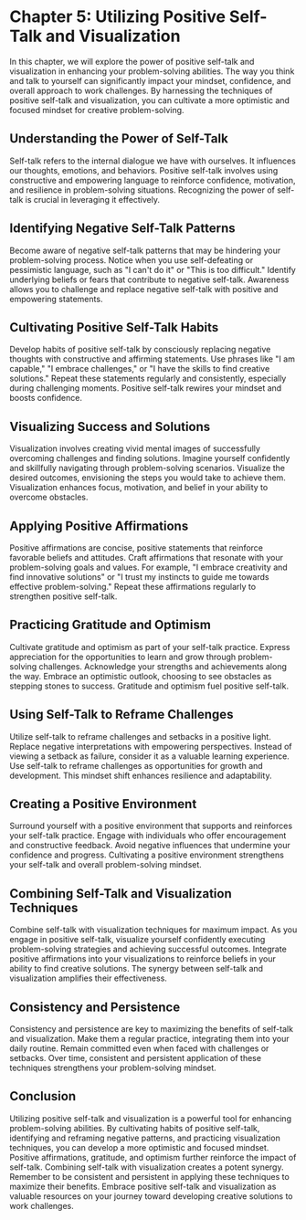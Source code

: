 Chapter 5: Utilizing Positive Self-Talk and Visualization
=========================================================

In this chapter, we will explore the power of positive self-talk and visualization in enhancing your problem-solving abilities. The way you think and talk to yourself can significantly impact your mindset, confidence, and overall approach to work challenges. By harnessing the techniques of positive self-talk and visualization, you can cultivate a more optimistic and focused mindset for creative problem-solving.

Understanding the Power of Self-Talk
------------------------------------

Self-talk refers to the internal dialogue we have with ourselves. It influences our thoughts, emotions, and behaviors. Positive self-talk involves using constructive and empowering language to reinforce confidence, motivation, and resilience in problem-solving situations. Recognizing the power of self-talk is crucial in leveraging it effectively.

Identifying Negative Self-Talk Patterns
---------------------------------------

Become aware of negative self-talk patterns that may be hindering your problem-solving process. Notice when you use self-defeating or pessimistic language, such as "I can't do it" or "This is too difficult." Identify underlying beliefs or fears that contribute to negative self-talk. Awareness allows you to challenge and replace negative self-talk with positive and empowering statements.

Cultivating Positive Self-Talk Habits
-------------------------------------

Develop habits of positive self-talk by consciously replacing negative thoughts with constructive and affirming statements. Use phrases like "I am capable," "I embrace challenges," or "I have the skills to find creative solutions." Repeat these statements regularly and consistently, especially during challenging moments. Positive self-talk rewires your mindset and boosts confidence.

Visualizing Success and Solutions
---------------------------------

Visualization involves creating vivid mental images of successfully overcoming challenges and finding solutions. Imagine yourself confidently and skillfully navigating through problem-solving scenarios. Visualize the desired outcomes, envisioning the steps you would take to achieve them. Visualization enhances focus, motivation, and belief in your ability to overcome obstacles.

Applying Positive Affirmations
------------------------------

Positive affirmations are concise, positive statements that reinforce favorable beliefs and attitudes. Craft affirmations that resonate with your problem-solving goals and values. For example, "I embrace creativity and find innovative solutions" or "I trust my instincts to guide me towards effective problem-solving." Repeat these affirmations regularly to strengthen positive self-talk.

Practicing Gratitude and Optimism
---------------------------------

Cultivate gratitude and optimism as part of your self-talk practice. Express appreciation for the opportunities to learn and grow through problem-solving challenges. Acknowledge your strengths and achievements along the way. Embrace an optimistic outlook, choosing to see obstacles as stepping stones to success. Gratitude and optimism fuel positive self-talk.

Using Self-Talk to Reframe Challenges
-------------------------------------

Utilize self-talk to reframe challenges and setbacks in a positive light. Replace negative interpretations with empowering perspectives. Instead of viewing a setback as failure, consider it as a valuable learning experience. Use self-talk to reframe challenges as opportunities for growth and development. This mindset shift enhances resilience and adaptability.

Creating a Positive Environment
-------------------------------

Surround yourself with a positive environment that supports and reinforces your self-talk practice. Engage with individuals who offer encouragement and constructive feedback. Avoid negative influences that undermine your confidence and progress. Cultivating a positive environment strengthens your self-talk and overall problem-solving mindset.

Combining Self-Talk and Visualization Techniques
------------------------------------------------

Combine self-talk with visualization techniques for maximum impact. As you engage in positive self-talk, visualize yourself confidently executing problem-solving strategies and achieving successful outcomes. Integrate positive affirmations into your visualizations to reinforce beliefs in your ability to find creative solutions. The synergy between self-talk and visualization amplifies their effectiveness.

Consistency and Persistence
---------------------------

Consistency and persistence are key to maximizing the benefits of self-talk and visualization. Make them a regular practice, integrating them into your daily routine. Remain committed even when faced with challenges or setbacks. Over time, consistent and persistent application of these techniques strengthens your problem-solving mindset.

Conclusion
----------

Utilizing positive self-talk and visualization is a powerful tool for enhancing problem-solving abilities. By cultivating habits of positive self-talk, identifying and reframing negative patterns, and practicing visualization techniques, you can develop a more optimistic and focused mindset. Positive affirmations, gratitude, and optimism further reinforce the impact of self-talk. Combining self-talk with visualization creates a potent synergy. Remember to be consistent and persistent in applying these techniques to maximize their benefits. Embrace positive self-talk and visualization as valuable resources on your journey toward developing creative solutions to work challenges.
